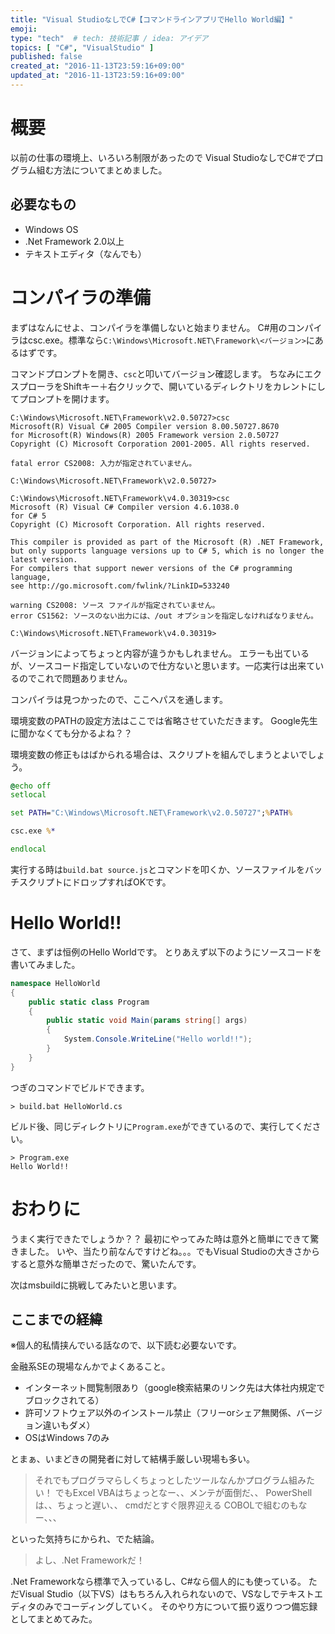 ```yaml
---
title: "Visual StudioなしでC#【コマンドラインアプリでHello World編】"
emoji:
type: "tech"  # tech: 技術記事 / idea: アイデア
topics: [ "C#", "VisualStudio" ]
published: false
created_at: "2016-11-13T23:59:16+09:00"
updated_at: "2016-11-13T23:59:16+09:00"
---
```

# 概要

以前の仕事の環境上、いろいろ制限があったので
Visual StudioなしでC#でプログラム組む方法についてまとめました。

## 必要なもの
* Windows OS
* .Net Framework 2.0以上
* テキストエディタ（なんでも）

# コンパイラの準備

まずはなんにせよ、コンパイラを準備しないと始まりません。
C#用のコンパイラはcsc.exe。標準なら`C:\Windows\Microsoft.NET\Framework\<バージョン>`にあるはずです。

コマンドプロンプトを開き、`csc`と叩いてバージョン確認します。
ちなみにエクスプローラをShiftキー＋右クリックで、開いているディレクトリをカレントにしてプロンプトを開けます。

```:ver.2.0の場合
C:\Windows\Microsoft.NET\Framework\v2.0.50727>csc
Microsoft(R) Visual C# 2005 Compiler version 8.00.50727.8670
for Microsoft(R) Windows(R) 2005 Framework version 2.0.50727
Copyright (C) Microsoft Corporation 2001-2005. All rights reserved.

fatal error CS2008: 入力が指定されていません。

C:\Windows\Microsoft.NET\Framework\v2.0.50727>
```

```:ver.4.6.1の場合
C:\Windows\Microsoft.NET\Framework\v4.0.30319>csc
Microsoft (R) Visual C# Compiler version 4.6.1038.0
for C# 5
Copyright (C) Microsoft Corporation. All rights reserved.

This compiler is provided as part of the Microsoft (R) .NET Framework, 
but only supports language versions up to C# 5, which is no longer the latest version. 
For compilers that support newer versions of the C# programming language,
see http://go.microsoft.com/fwlink/?LinkID=533240

warning CS2008: ソース ファイルが指定されていません。
error CS1562: ソースのない出力には、/out オプションを指定しなければなりません。

C:\Windows\Microsoft.NET\Framework\v4.0.30319>
```

バージョンによってちょっと内容が違うかもしれません。
エラーも出ているが、ソースコード指定していないので仕方ないと思います。一応実行は出来ているのでこれで問題ありません。

コンパイラは見つかったので、ここへパスを通します。

環境変数のPATHの設定方法はここでは省略させていただきます。
Google先生に聞かなくても分かるよね？？

環境変数の修正もはばかられる場合は、スクリプトを組んでしまうとよいでしょう。

```bat:build.bat
@echo off
setlocal

set PATH="C:\Windows\Microsoft.NET\Framework\v2.0.50727";%PATH%

csc.exe %*

endlocal
```

実行する時は`build.bat source.js`とコマンドを叩くか、ソースファイルをバッチスクリプトにドロップすればOKです。

# Hello World!!

さて、まずは恒例のHello Worldです。
とりあえず以下のようにソースコードを書いてみました。

```csharp:HelloWorld.cs
namespace HelloWorld
{
    public static class Program
    {
        public static void Main(params string[] args)
        {
            System.Console.WriteLine("Hello world!!");
        }
    }
}
```

つぎのコマンドでビルドできます。

```
> build.bat HelloWorld.cs
```

ビルド後、同じディレクトリに`Program.exe`ができているので、実行してください。

```
> Program.exe
Hello World!!
```

# おわりに

うまく実行できたでしょうか？？
最初にやってみた時は意外と簡単にできて驚きました。
いや、当たり前なんですけどね。。。でもVisual Studioの大きさからすると意外な簡単さだったので、驚いたんです。

次はmsbuildに挑戦してみたいと思います。

## ここまでの経緯

※個人的私情挟んでいる話なので、以下読む必要ないです。

金融系SEの現場なんかでよくあること。

* インターネット閲覧制限あり（google検索結果のリンク先は大体社内規定でブロックされてる）
* 許可ソフトウェア以外のインストール禁止（フリーorシェア無関係、バージョン違いもダメ）
* OSはWindows 7のみ

とまぁ、いまどきの開発者に対して結構手厳しい現場も多い。

> それでもプログラマらしくちょっとしたツールなんかプログラム組みたい！
> でもExcel VBAはちょっとなー、、メンテが面倒だ、、
> PowerShellは、、ちょっと遅い、、
> cmdだとすぐ限界迎える
> COBOLで組むのもなー、、、

といった気持ちにかられ、でた結論。

> よし、.Net Frameworkだ！

.Net Frameworkなら標準で入っているし、C#なら個人的にも使っている。
ただVisual Studio（以下VS）はもちろん入れられないので、VSなしでテキストエディタのみでコーディングしていく。
そのやり方について振り返りつつ備忘録としてまとめてみた。
